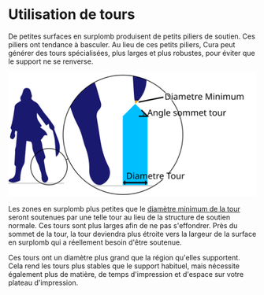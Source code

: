Utilisation de tours
====
De petites surfaces en surplomb produisent de petits piliers de soutien. Ces piliers ont tendance à basculer. Au lieu de ces petits piliers, Cura peut générer des tours spécialisées, plus larges et plus robustes, pour éviter que le support ne se renverse.

![Une tour soutient l'épée qui, autrement, aurait une très petite surface en surplomb](../images/support_use_towers_fr.svg)

Les zones en surplomb plus petites que le [diamètre minimum de la tour](support_minimal_diameter.md) seront soutenues par une telle tour au lieu de la structure de soutien normale. Ces tours sont plus larges afin de ne pas s'effondrer. Près du sommet de la tour, la tour deviendra plus étroite vers la largeur de la surface en surplomb qui a réellement besoin d'être soutenue.

Ces tours ont un diamètre plus grand que la région qu'elles supportent. Cela rend les tours plus stables que le support habituel, mais nécessite également plus de matière, de temps d'impression et d'espace sur votre plateau d'impression.

